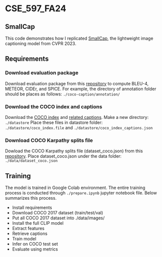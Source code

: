 # CSE_597_FA24

## SmallCap

This code demonstrates how I replicated [SmallCap](https://openaccess.thecvf.com/content/CVPR2023/papers/Ramos_SmallCap_Lightweight_Image_Captioning_Prompted_With_Retrieval_Augmentation_CVPR_2023_paper.pdf), the lightweight image captioning model from CVPR 2023.

## Requirements
### Download evaluation package
Download evaluation package from this [repository](https://github.com/daqingliu/coco-caption.git) to compute BLEU-4, METEOR, CIDEr, and SPICE. 
For example, the directory of annotation folder should be places as follows: `./coco-caption/annotation/`

### Download the COCO index and captions
Download the [COCO index](https://drive.google.com/file/d/1ZP5I-xbjaNU7cU48C_ctHd95SaA0jBHe/view?usp=sharing) and [related captions](https://drive.google.com/file/d/1BT0Qc6g40fvtnJ_yY0aipfCuCMgu5qaR/view?usp=sharing). 
Make a new directory: `./datastore`
Place these files in datastore folder: `./datastore/coco_index.file` and `./datastore/coco_index_captions.json`

### Download COCO Karpathy splits file
Dowload the COCO Karpathy splits file (dataset_coco.json) from this [repository](https://www.kaggle.com/datasets/shtvkumar/karpathy-splits).
Place dataset_coco.json under the data folder: `./data/dataset_coco.json`

## Training
The model is trained in Google Colab environment. The entire training process is conducted through `./prepare.ipynb` jupyter notebook file. Below summarizes this process.

- Install requirements
- Download COCO 2017 dataset (train/test/val)
- Put all COCO 2017 dataset into ./data/images/
- Install the full CLIP model
- Extract features
- Retrieve captions
- Train model
- Infer on COCO test set
- Evaluate using metrics






